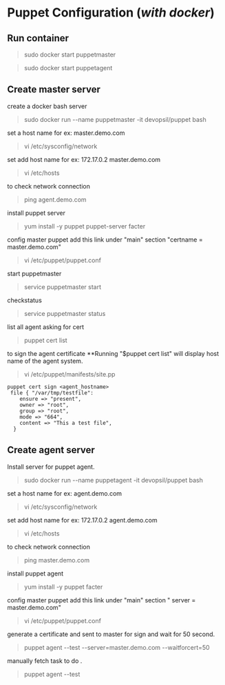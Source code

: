 # Puppet Configuration (*with docker*)

## Run container

> sudo docker start puppetmaster

> sudo docker start puppetagent

## Create master server 
create a docker bash server
>sudo docker run --name puppetmaster -it devopsil/puppet bash 

set a host name for ex: master.demo.com
>vi /etc/sysconfig/network

set add host name for ex: 172.17.0.2 master.demo.com
>vi /etc/hosts

to check network connection
>ping agent.demo.com

install puppet server
>yum install -y puppet puppet-server facter

config master puppet add this link under "main" section "certname = master.demo.com"
>vi /etc/puppet/puppet.conf

start puppetmaster
>service puppetmaster start

checkstatus
>service puppetmaster status

list all agent asking for cert
>puppet cert list

to sign the agent certificate **Running "$puppet cert list" will display host name of the agent system.

> vi /etc/puppet/manifests/site.pp
> 
```
puppet cert sign <agent_hostname>
 file { "/var/tmp/testfile":
    ensure => "present",
    owner => "root",
    group => "root",
    mode => "664",
    content => "This a test file",
  }
```



## Create agent server 


Install server for puppet agent.

>sudo docker run --name puppetagent -it devopsil/puppet bash

set a host name for ex: agent.demo.com
>vi /etc/sysconfig/network

set add host name for ex: 172.17.0.2 agent.demo.com
>vi /etc/hosts

to check network connection
>ping master.demo.com

install puppet agent
>yum install -y puppet facter

config master puppet add this link under "main" section " server = master.demo.com"
>vi /etc/puppet/puppet.conf

generate a certificate and sent to master for sign and wait for 50 second.
>puppet agent --test --server=master.demo.com --waitforcert=50

manually fetch task to do .
>puppet agent --test

